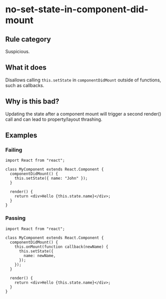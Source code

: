# no-set-state-in-component-did-mount

## Rule category

Suspicious.

## What it does

Disallows calling `this.setState` in `componentDidMount` outside of functions, such as callbacks.

## Why is this bad?

Updating the state after a component mount will trigger a second render() call and can lead to property/layout thrashing.

## Examples

### Failing

```tsx
import React from "react";

class MyComponent extends React.Component {
  componentDidMount() {
    this.setState({ name: "John" });
  }

  render() {
    return <div>Hello {this.state.name}</div>;
  }
}
```

### Passing

```tsx
import React from "react";

class MyComponent extends React.Component {
  componentDidMount() {
    this.onMount(function callback(newName) {
      this.setState({
        name: newName,
      });
    });
  }

  render() {
    return <div>Hello {this.state.name}</div>;
  }
}
```
